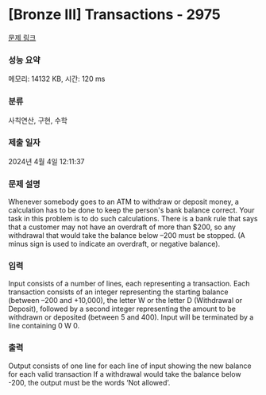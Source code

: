 # [Bronze III] Transactions - 2975 

[문제 링크](https://www.acmicpc.net/problem/2975) 

### 성능 요약

메모리: 14132 KB, 시간: 120 ms

### 분류

사칙연산, 구현, 수학

### 제출 일자

2024년 4월 4일 12:11:37

### 문제 설명

<p>Whenever somebody goes to an ATM to withdraw or deposit money, a calculation has to be done to keep the person's bank balance correct. Your task in this problem is to do such calculations. There is a bank rule that says that a customer may not have an overdraft of more than $200, so any withdrawal that would take the balance below –200 must be stopped. (A minus sign is used to indicate an overdraft, or negative balance).</p>

### 입력 

 <p dir="ltr">Input consists of a number of lines, each representing a transaction. Each transaction consists of an integer representing the starting balance (between –200 and +10,000), the letter W or the letter D (Withdrawal or Deposit), followed by a second integer representing the amount to be withdrawn or deposited (between 5 and 400). Input will be terminated by a line containing 0 W 0.</p>

### 출력 

 <p dir="ltr">Output consists of one line for each line of input showing the new balance for each valid transaction If a withdrawal would take the balance below -200, the output must be the words ‘Not allowed’.</p>

